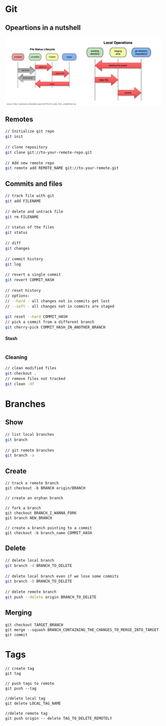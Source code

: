 # Git
## Opeartions in a nutshell
![](git-lifecicle-and-ops.png)

## Remotes
```bash
// Initialize git repo
git init

// clone repository
git clone git://to-your-remote-repo.git

// Add new remote repo
git remote add REMOTE_NAME git://to-your-remote.git
```
## Commits and files
```bash
// track file with git
git add FILENAME

// delete and untrack file
git rm FILENAME

// status of the files
git status

// diff
git changes

// commit history
git log

// revert a single commit
git revert COMMIT_HASH

// reset history
// options:
// --hard - all changes not in commits get lost
// --soft - all changes not in commits are staged

git reset --hard COMMIT_HASH
// pick a commit from a different branch
git cherry-pick COMMIT_HASH_IN_ANOTHER_BRANCH

```
#### Stash
```bash
```
### Cleaning 
```bash
// clean modified files
git checkout .
// remove files not tracked
git clean -df
```

# Branches
## Show
```bash
// list local branches
git branch

// git remote branches
git branch -a
```

## Create 
```
// track a remote branch
git checkout -b BRANCH origin/BRANCH

// create an orphan branch

// fork a branch
git checkout BRANCH_I_WANNA_FORK
git branch NEW_BRANCH

// create a branch pointing to a commit
git checkout -b branch_name COMMIT_HASH
```
## Delete
```bash
// delete local branch
git branch -d BRANCH_TO_DELETE

// delete local branch even if we lose some commits
git branch -D BRANCH_TO_DELETE

// delete remote branch
git push --delete origin BRANCH_TO_DELETE
```
## Merging
```
git checkout TARGET_BRANCH
git merge --squash BRANCH_CONTAINING_THE_CHANGES_TO_MERGE_INTO_TARGET
git commit
```
# Tags
```
// create tag
git tag

// push tags to remote
git push --tag

//delete local tag
git delete LOCAL_TAG_NAME

//delete remote tag
git push origin -- delete TAG_TO_DELETE_REMOTELY
```
